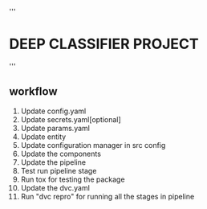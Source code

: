 '''
# DEEP CLASSIFIER PROJECT

'''

## workflow

1. Update config.yaml
2. Update secrets.yaml[optional]
3. Update params.yaml
4. Update entity
5. Update configuration manager in src config
6. Update the components
7. Update the pipeline
8. Test run pipeline stage
9. Run tox for testing the package
10. Update the dvc.yaml
11. Run "dvc repro" for running all the stages in pipeline